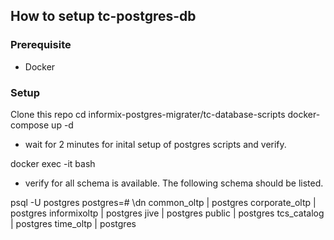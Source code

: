 ## How to setup tc-postgres-db

### Prerequisite 
- Docker

### Setup
Clone this repo 
cd informix-postgres-migrater/tc-database-scripts
docker-compose up -d

- wait for 2 minutes for inital setup of postgres scripts and verify.

docker exec -it <containerid> bash
- verify for all schema is available. The following schema should be listed.

psql -U postgres
postgres=# \dn
 common_oltp    | postgres
 corporate_oltp | postgres
 informixoltp   | postgres
 jive           | postgres
 public         | postgres
 tcs_catalog    | postgres
 time_oltp      | postgres
